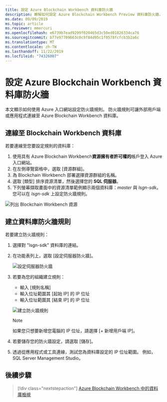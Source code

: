 ```yaml
---
title: 設定 Azure Blockchain Workbench 資料庫防火牆
description: 瞭解如何設定 Azure Blockchain Workbench Preview 資料庫防火牆，以允許外部用戶端和應用程式連接。
ms.date: 09/09/2019
ms.topic: article
ms.reviewer: mmercuri
ms.openlocfilehash: e6739b7ead9299f020465d3c50ed01826334ca76
ms.sourcegitcommit: b77e97709663c0c9f84d95c1f0578fcfcb3b2a6c
ms.translationtype: MT
ms.contentlocale: zh-TW
ms.lasthandoff: 11/22/2019
ms.locfileid: "74326007"
---
```

# <a name="configure-the-azure-blockchain-workbench-database-firewall"></a>設定 Azure Blockchain Workbench 資料庫防火牆

本文顯示如何使用 Azure 入口網站設定防火牆規則。 防火牆規則可讓外部用戶端或應用程式連線至 Azure Blockchain Workbench 資料庫。

## <a name="connect-to-the-blockchain-workbench-database"></a>連線至 Blockchain Workbench 資料庫

若要連線至您要設定規則的資料庫：

1. 使用具有 Azure Blockchain Workbench**資源擁有者許可權的**帳戶登入 Azure 入口網站。
2. 在左側導覽窗格中，選取 [資源群組]。
3. 為 Blockchain Workbench 部署選擇資源群組的名稱。
4. 選取 [類型] 排序資源清單，然後選擇您的 **SQL 伺服器**。
5. 下列螢幕擷取畫面中的資源清單範例顯示兩個資料庫：*master* 與 *lsgn-sdk*。 您可以在 *lsgn-sdk* 上設定防火牆規則。

![列出 Blockchain Workbench 資源](./media/database-firewall/list-database-resources.png)

## <a name="create-a-database-firewall-rule"></a>建立資料庫防火牆規則

若要建立防火牆規則：

1. 選擇對 "lsgn-sdk" 資料庫的連結。
2. 在功能表列上，選取 [設定伺服器防火牆]。

   ![設定伺服器防火牆](./media/database-firewall/configure-server-firewall.png)

3. 若要為您的組織建立規則：

   * 輸入 [規則名稱]
   * 輸入位址範圍其 [起始 IP] 的 IP 位址
   * 輸入位址範圍其 [結束 IP] 的 IP 位址

   ![建立防火牆規則](./media/database-firewall/create-firewall-rule.png)

    > [!NOTE]
    > 如果您只想要新增您電腦的 IP 位址，請選擇 [+ 新增用戶端 IP]。
        
1. 若要儲存您的防火牆設定，請選取 [儲存]。
2. 透過從應用程式或工具連線，測試您為資料庫設定的 IP 位址範圍。 例如，SQL Server Management Studio。

## <a name="next-steps"></a>後續步驟

> [!div class="nextstepaction"]
> [Azure Blockchain Workbench 中的資料庫檢視](database-views.md)